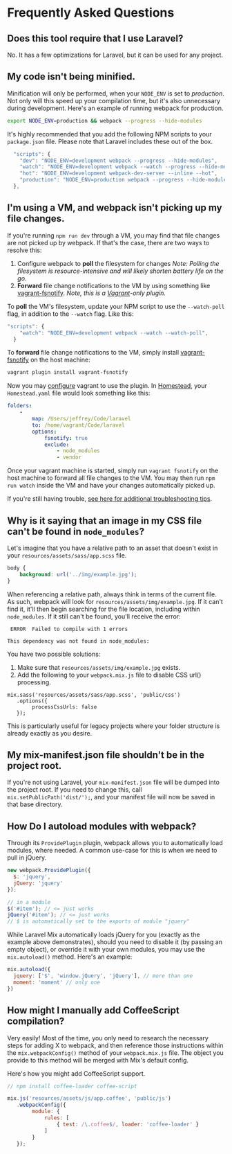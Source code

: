 # Frequently Asked Questions

## Does this tool require that I use Laravel?

No. It has a few optimizations for Laravel, but it can be used for any project.

## My code isn't being minified.

Minification will only be performed, when your `NODE_ENV` is set to *production*. Not only will this speed up your compilation time, but it's also unnecessary during development. Here's an example of running webpack for production.

```bash
export NODE_ENV=production && webpack --progress --hide-modules
```

It's highly recommended that you add the following NPM scripts to your `package.json` file. Please note that Laravel includes these out of the box.

```js
  "scripts": {
    "dev": "NODE_ENV=development webpack --progress --hide-modules",
    "watch": "NODE_ENV=development webpack --watch --progress --hide-modules",
    "hot": "NODE_ENV=development webpack-dev-server --inline --hot",
    "production": "NODE_ENV=production webpack --progress --hide-modules"
  },
```


## I'm using a VM, and webpack isn't picking up my file changes.

If you're running `npm run dev` through a VM, you may find that file changes are not picked up by webpack. If that's the case, there are two ways to resolve this:

1. Configure webpack to **poll** the filesystem for changes *Note: Polling the filesystem is resource-intensive and will likely shorten battery life on the go.*
2. **Forward** file change notifications to the VM by using something like [vagrant-fsnotify](https://github.com/adrienkohlbecker/vagrant-fsnotify). *Note, this is a [Vagrant](https://www.vagrantup.com)-only plugin.*


To **poll** the VM's filesystem, update your NPM script to use the `--watch-poll` flag, in addition to the `--watch` flag. Like this:

```js
"scripts": {
    "watch": "NODE_ENV=development webpack --watch --watch-poll",
  }
```

To **forward** file change notifications to the VM, simply install [vagrant-fsnotify](https://github.com/adrienkohlbecker/vagrant-fsnotify) on the host machine:

```bash
vagrant plugin install vagrant-fsnotify
```

Now you may [configure](https://github.com/adrienkohlbecker/vagrant-fsnotify#basic-setup) vagrant to use the plugin. In [Homestead](https://laravel.com/docs/homestead), your `Homestead.yaml` file would look something like this:

```yaml
folders:
    -
        map: /Users/jeffrey/Code/laravel
        to: /home/vagrant/Code/laravel
        options:
            fsnotify: true
            exclude:
                - node_modules
                - vendor
```

Once your vagrant machine is started, simply run `vagrant fsnotify` on the host machine to forward all file changes to the VM. You may then run `npm run watch` inside the VM and have your changes automatically picked up.

If you're still having trouble, [see here for additional troubleshooting tips](https://webpack.github.io/docs/troubleshooting.html#webpack-doesn-t-recompile-on-change-while-watching).

## Why is it saying that an image in my CSS file can't be found in `node_modules`?

Let's imagine that you have a relative path to an asset that doesn't exist in your `resources/assets/sass/app.scss` file.

```css
body {
    background: url('../img/example.jpg');
}
```

When referencing a relative path, always think in terms of the current file. As such, webpack will look for `resources/assets/img/example.jpg`. If it can't find it, it'll then begin searching for the file location, including within `node_modules`. If it still can't be found, you'll receive the error:

```
 ERROR  Failed to compile with 1 errors

This dependency was not found in node_modules:
```

You have two possible solutions:

1. Make sure that `resources/assets/img/example.jpg` exists.
2. Add the following to your `webpack.mix.js` file to disable CSS url() processing.

```
mix.sass('resources/assets/sass/app.scss', 'public/css')
   .options({
        processCssUrls: false
   });
```

This is particularly useful for legacy projects where your folder structure is already exactly as you desire.


## My mix-manifest.json file shouldn't be in the project root.

If you're not using Laravel, your `mix-manifest.json` file will be dumped into the project root. If you need to change this, call `mix.setPublicPath('dist/');`, and your manifest file will now be saved in that base directory.

## How Do I autoload modules with webpack?

Through its `ProvidePlugin` plugin, webpack allows you to automatically load modules, where needed. A common use-case for this is when we need to pull in jQuery.

```js
new webpack.ProvidePlugin({
  $: 'jquery',
  jQuery: 'jquery'
});

// in a module
$('#item'); // <= just works
jQuery('#item'); // <= just works
// $ is automatically set to the exports of module "jquery"
```

While Laravel Mix automatically loads jQuery for you (exactly as the example above demonstrates), should you need to disable it (by passing an empty object), or override it with your own modules, you may use the `mix.autoload()` method. Here's an example:

```js
mix.autoload({
  jquery: ['$', 'window.jQuery', 'jQuery'], // more than one
  moment: 'moment' // only one
})
```

## How might I manually add CoffeeScript compilation?

Very easily! Most of the time, you only need to research the necessary steps for adding X to webpack, and then reference those instructions within the `mix.webpackConfig()` method of your `webpack.mix.js` file. The object you provide to this method will be merged with Mix's default config.

Here's how you might add CoffeeScript support.

```js
// npm install coffee-loader coffee-script

mix.js('resources/assets/js/app.coffee', 'public/js')
   .webpackConfig({
        module: {
            rules: [
                { test: /\.coffee$/, loader: 'coffee-loader' }
            ]
        }
   });
```
